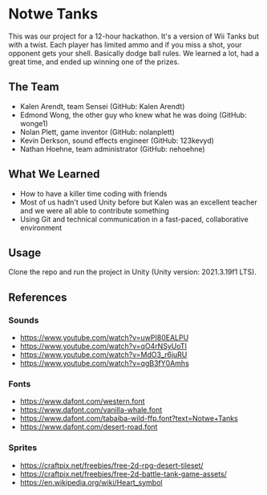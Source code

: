 # Notwe Tanks
This was our project for a 12-hour hackathon. It's a version of Wii Tanks but with a twist. Each player has limited ammo and if you miss a shot, your opponent gets your shell. Basically dodge ball rules. We learned a lot, had a great time, and ended up winning one of the prizes. 

## The Team 
* Kalen Arendt, team Sensei (GitHub: Kalen Arendt) 
* Edmond Wong, the other guy who knew what he was doing (GitHub: wonge1)
* Nolan Plett, game inventor (GitHub: nolanplett)
* Kevin Derkson, sound effects engineer (GitHub: 123kevyd)
* Nathan Hoehne, team administrator (GitHub: nehoehne)

## What We Learned
* How to have a killer time coding with friends
* Most of us hadn't used Unity before but Kalen was an excellent teacher and we were all able to contribute something 
* Using Git and technical communication in a fast-paced, collaborative environment

## Usage
Clone the repo and run the project in Unity (Unity version: 2021.3.19f1 LTS).

## References 
### Sounds
* https://www.youtube.com/watch?v=uwPI80EALPU
* https://www.youtube.com/watch?v=qO4rNSyUoTI
* https://www.youtube.com/watch?v=MdO3_r6juRU
* https://www.youtube.com/watch?v=qgB3fY0Amhs
### Fonts 
* https://www.dafont.com/western.font
* https://www.dafont.com/vanilla-whale.font
* https://www.dafont.com/tabaiba-wild-ffp.font?text=Notwe+Tanks
* https://www.dafont.com/desert-road.font
### Sprites 
* https://craftpix.net/freebies/free-2d-rpg-desert-tileset/
* https://craftpix.net/freebies/free-2d-battle-tank-game-assets/
* https://en.wikipedia.org/wiki/Heart_symbol
